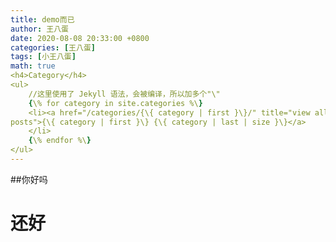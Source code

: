 ```yaml
---
title: demo而已
author: 王八蛋
date: 2020-08-08 20:33:00 +0800
categories: [王八蛋]
tags: [小王八蛋]
math: true
<h4>Category</h4>
<ul>
    //这里使用了 Jekyll 语法，会被编译，所以加多个"\"
    {\% for category in site.categories %\}
    <li><a href="/categories/{\{ category | first }\}/" title="view all
posts">{\{ category | first }\} {\{ category | last | size }\}</a>
    </li>
    {\% endfor %\}
</ul>
---
```


##你好吗
# 还好